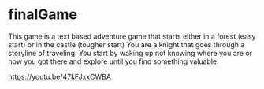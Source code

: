 # finalGame
This game is a text based adventure game that starts either in a forest (easy start) or in the castle (tougher start)
You are a knight that goes through a storyline of traveling. You start by waking up not knowing where you are or how you got there and explore until you find something valuable.

https://youtu.be/47kFJxxCWBA

